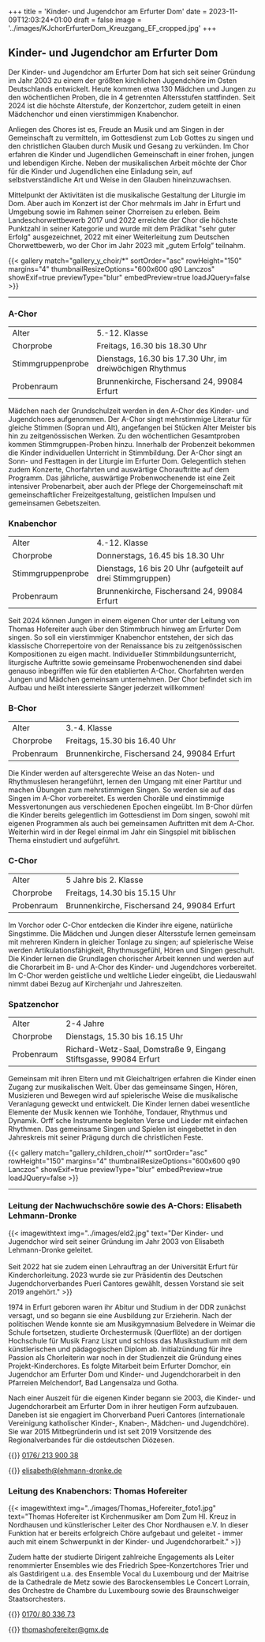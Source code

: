 +++
title = 'Kinder- und Jugendchor am Erfurter Dom'
date = 2023-11-09T12:03:24+01:00
draft = false
image = '../images/KJchorErfurterDom_Kreuzgang_EF_cropped.jpg'
+++

## Kinder- und Jugendchor am Erfurter Dom

Der Kinder- und Jugendchor am Erfurter Dom hat sich seit seiner Gründung im Jahr 2003 zu einem der größten kirchlichen Jugendchöre im Osten Deutschlands entwickelt. Heute kommen etwa 130 Mädchen und Jungen zu den wöchentlichen Proben, die in 4 getrennten Altersstufen stattfinden. Seit 2024 ist die höchste Alterstufe, der Konzertchor, zudem geteilt in einen Mädchenchor und einen vierstimmigen Knabenchor.

Anliegen des Chores ist es, Freude an Musik und am Singen in der Gemeinschaft zu vermitteln, im Gottesdienst zum Lob Gottes zu singen und den christlichen Glauben durch Musik und Gesang zu verkünden. Im Chor erfahren die Kinder und Jugendlichen Gemeinschaft in einer frohen, jungen und lebendigen Kirche. Neben der musikalischen Arbeit möchte der Chor für die Kinder und Jugendlichen eine Einladung sein, auf selbstverständliche Art und Weise in den Glauben hineinzuwachsen.

Mittelpunkt der Aktivitäten ist die musikalische Gestaltung der Liturgie im Dom. Aber auch im Konzert ist der Chor mehrmals im Jahr in Erfurt und Umgebung sowie im Rahmen seiner Chorreisen zu erleben. Beim Landeschorwettbewerb 2017 und 2022 erreichte der Chor die höchste Punktzahl in seiner Kategorie und wurde mit dem Prädikat "sehr guter Erfolg" ausgezeichnet, 2022 mit einer Weiterleitung zum Deutschen Chorwettbewerb, wo der Chor im Jahr 2023 mit „gutem Erfolg“ teilnahm.

{{< gallery match="gallery_y_choir/*" sortOrder="asc" rowHeight="150" margins="4" thumbnailResizeOptions="600x600 q90 Lanczos" showExif=true previewType="blur" embedPreview=true loadJQuery=false >}}

----

### A-Chor

| | |
|-----|-------------|
|Alter|5.-12. Klasse|
|Chorprobe| Freitags, 16.30 bis 18.30 Uhr|
|Stimmgruppenprobe| Dienstags, 16.30 bis 17.30 Uhr, im dreiwöchigen Rhythmus|
|Probenraum|Brunnenkirche, Fischersand 24, 99084 Erfurt|

Mädchen nach der Grundschulzeit werden in den A-Chor des Kinder- und Jugendchores aufgenommen. Der A-Chor singt mehrstimmige Literatur für gleiche Stimmen (Sopran und Alt), angefangen bei Stücken Alter Meister bis hin zu zeitgenössischen Werken. Zu den wöchentlichen Gesamtproben kommen Stimmgruppen-Proben hinzu. Innerhalb der Probenzeit bekommen die Kinder individuellen Unterricht in Stimmbildung. Der A-Chor singt an Sonn- und Festtagen in der Liturgie im Erfurter Dom. Gelegentlich stehen zudem Konzerte, Chorfahrten und auswärtige Chorauftritte auf dem Programm.
Das jährliche, auswärtige Probenwochenende ist eine Zeit intensiver Probenarbeit, aber auch der Pflege der Chorgemeinschaft mit gemeinschaftlicher Freizeitgestaltung, geistlichen Impulsen und gemeinsamen Gebetszeiten.

### Knabenchor

| | |
|-----|-------------|
|Alter|4.-12. Klasse|
|Chorprobe| Donnerstags, 16.45 bis 18.30 Uhr|
|Stimmgruppenprobe| Dienstags, 16 bis 20 Uhr (aufgeteilt auf drei Stimmgruppen)|
|Probenraum|Brunnenkirche, Fischersand 24, 99084 Erfurt|

Seit 2024 können Jungen in einem eigenen Chor unter der Leitung von Thomas Hofereiter auch über den Stimmbruch hinweg am Erfurter Dom singen. So soll ein vierstimmiger Knabenchor entstehen, der sich das klassische Chorrepertoire von der Renaissance bis zu zeitgenössischen Kompositionen zu eigen macht. Individueller Stimmbildungsunterricht, liturgische Auftritte sowie gemeinsame Probenwochenenden sind dabei genauso inbegriffen wie für den etablierten A-Chor. Chorfahrten werden Jungen und Mädchen gemeinsam unternehmen. Der Chor befindet sich im Aufbau und heißt interessierte Sänger jederzeit willkommen!

### B-Chor

| | |
|-----|-------------|
|Alter|3.-4. Klasse|
|Chorprobe| Freitags, 15.30 bis 16.40 Uhr|
|Probenraum|Brunnenkirche, Fischersand 24, 99084 Erfurt|

Die Kinder werden auf altersgerechte Weise an das Noten- und Rhythmuslesen herangeführt, lernen den Umgang mit einer Partitur und machen Übungen zum mehrstimmigen Singen. So werden sie auf das Singen im A-Chor vorbereitet. Es werden Choräle und einstimmige Messvertonungen aus verschiedenen Epochen eingeübt. Im B-Chor dürfen die Kinder bereits gelegentlich im Gottesdienst im Dom singen, sowohl mit eigenen Programmen als auch bei gemeinsamen Auftritten mit dem A-Chor. Weiterhin wird in der Regel einmal im Jahr ein Singspiel mit biblischen Thema einstudiert und aufgeführt.

### C-Chor

| | |
|-----|-------------|
|Alter|5 Jahre bis 2. Klasse|
|Chorprobe| Freitags, 14.30 bis 15.15 Uhr|
|Probenraum|Brunnenkirche, Fischersand 24, 99084 Erfurt|

Im Vorchor oder C-Chor entdecken die Kinder ihre eigene, natürliche Singstimme. Die Mädchen und Jungen dieser Altersstufe lernen gemeinsam mit mehreren Kindern in gleicher Tonlage zu singen; auf spielerische Weise werden Artikulationsfähigkeit, Rhythmusgefühl, Hören und Singen geschult. Die Kinder lernen die Grundlagen chorischer Arbeit kennen und werden auf die Chorarbeit im B- und A-Chor des Kinder- und Jugendchores vorbereitet.
Im C-Chor werden geistliche und weltliche Lieder eingeübt, die Liedauswahl nimmt dabei Bezug auf Kirchenjahr und Jahreszeiten.

### Spatzenchor

| | |
|-----|-------------|
|Alter|2-4 Jahre|
|Chorprobe| Dienstags, 15.30 bis 16.15 Uhr|
|Probenraum|Richard-Wetz-Saal, Domstraße 9, Eingang Stiftsgasse, 99084 Erfurt|

Gemeinsam mit ihren Eltern und mit Gleichaltrigen erfahren die Kinder einen Zugang zur musikalischen Welt.
Über das gemeinsame Singen, Hören, Musizieren und Bewegen wird auf spielerische Weise die musikalische Veranlagung geweckt und entwickelt. Die Kinder lernen dabei wesentliche Elemente der Musik kennen wie Tonhöhe, Tondauer, Rhythmus und Dynamik. Orff´sche Instrumente begleiten Verse und Lieder mit einfachen Rhythmen.
Das gemeinsame Singen und Spielen ist eingebettet in den Jahreskreis mit seiner Prägung durch die christlichen Feste. 



{{< gallery match="gallery_children_choir/*" sortOrder="asc" rowHeight="150" margins="4" thumbnailResizeOptions="600x600 q90 Lanczos" showExif=true previewType="blur" embedPreview=true loadJQuery=false >}}



----


### Leitung der Nachwuchschöre sowie des A-Chors: Elisabeth Lehmann-Dronke

{{< imagewithtext img="../images/eld2.jpg" text="Der Kinder- und Jugendchor wird seit seiner Gründung im Jahr 2003 von Elisabeth Lehmann-Dronke geleitet. <br/><br/>Seit 2022 hat sie zudem einen Lehrauftrag an der Universität Erfurt für Kinderchorleitung. 2023 wurde sie zur Präsidentin des Deutschen Jugendchorverbandes Pueri Cantores gewählt, dessen Vorstand sie seit 2019 angehört." >}}

1974 in Erfurt geboren waren ihr Abitur und Studium in der DDR zunächst versagt, und so begann sie eine Ausbildung zur Erzieherin. Nach der politischen Wende konnte sie am Musikgymnasium Belvedere in Weimar die Schule fortsetzen, studierte Orchestermusik (Querflöte) an der dortigen Hochschule für Musik Franz Liszt und schloss das Musikstudium mit dem künstlerischen und pädagogischen Diplom ab. Initialzündung für ihre Passion als Chorleiterin war noch in der Studienzeit die Gründung eines Projekt-Kinderchores. Es folgte Mitarbeit beim Erfurter Domchor, ein Jugendchor am Erfurter Dom und Kinder- und Jugendchorarbeit in den Pfarreien Melchendorf, Bad Langensalza und Gotha. 

Nach einer Auszeit für die eigenen Kinder begann sie 2003, die Kinder- und Jugendchorarbeit am Erfurter Dom in ihrer heutigen Form aufzubauen. Daneben ist sie engagiert im Chorverband Pueri Cantores (internationale Vereinigung katholischer Kinder-, Knaben-, Mädchen- und Jugendchöre). Sie war 2015 Mitbegründerin und ist seit 2019 Vorsitzende des Regionalverbandes für die ostdeutschen Diözesen.

{{<icon class="fa fa-phone">}}&nbsp;[0176/ 213 900 38](tel:+4917621390038)

{{<icon class="fa fa-envelope">}}&nbsp;[elisabeth@lehmann-dronke.de](mailto:elisabeth@lehmann-dronke.de)


### Leitung des Knabenchors: Thomas Hofereiter

{{< imagewithtext img="../images/Thomas_Hofereiter_foto1.jpg" text="Thomas Hofereiter ist Kirchenmusiker am Dom Zum Hl. Kreuz in Nordhausen und künstlerischer Leiter des Chor Nordhausen e.V. In dieser Funktion hat er bereits erfolgreich Chöre aufgebaut und geleitet - immer auch mit einem Schwerpunkt in der Kinder- und Jugendchorarbeit." >}}

 Zudem hatte der studierte Dirigent zahlreiche Engagements als Leiter renommierter Ensembles wie des Friedrich Spee-Konzertchores Trier und als Gastdirigent u.a. des Ensemble Vocal du Luxembourg und der Maitrise de la Cathedrale de Metz sowie des Barockensembles Le Concert Lorrain, des Orchestre de Chambre du Luxembourg sowie des Braunschweiger Staatsorchesters.

{{<icon class="fa fa-phone">}}&nbsp;[0170/ 80 336 73](tel:+491708033673)

{{<icon class="fa fa-envelope">}}&nbsp;[thomashofereiter@gmx.de](mailto:thomashofereiter@gmx.de)

